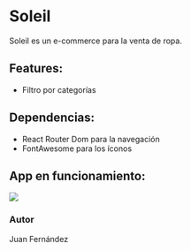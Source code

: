 # Soleil

Soleil es un e-commerce para la venta de ropa.

## Features:

- Filtro por categorías

## Dependencias:

- React Router Dom para la navegación
- FontAwesome para los íconos

## App en funcionamiento:

![](https://i.ibb.co/DzL3HrM/soleil-App.gif)

### Autor

Juan Fernández